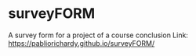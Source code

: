 # surveyFORM
A survey form for a project of a course conclusion
Link:
https://pabliorichardy.github.io/surveyFORM/

